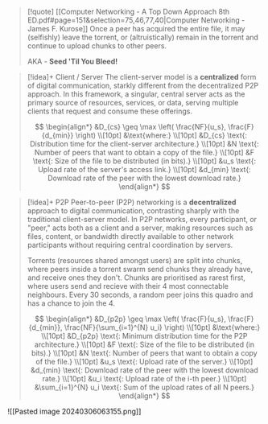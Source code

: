 >[!quote] [[Computer Networking - A Top Down Approach 8th ED.pdf#page=151&selection=75,46,77,40|Computer Networking - James F. Kurose]]
> Once a peer has acquired the entire file, it may (selfishly) leave the torrent, or (altruistically) remain in the torrent and continue to upload chunks to other peers.
> 
> AKA - **Seed 'Til You Bleed!**


> [!idea]+ Client / Server
> The client-server model is a **centralized** form of digital communication, starkly different from the decentralized P2P approach. In this framework, a singular, central server acts as the primary source of resources, services, or data, serving multiple clients that request and consume these offerings. 
>
> $$
> \begin{align*}
> &D_{cs} \geq \max \left( \frac{NF}{u_s}, \frac{F}{d_{min}} \right) \\[10pt]
> &\text{where:} \\[10pt]
> &D_{cs} \text{: Distribution time for the client-server architecture.} \\[10pt]
> &N \text{: Number of peers that want to obtain a copy of the file.} \\[10pt]
> &F \text{: Size of the file to be distributed (in bits).} \\[10pt]
> &u_s \text{: Upload rate of the server's access link.} \\[10pt]
> &d_{min} \text{: Download rate of the peer with the lowest download rate.}
> \end{align*}
> $$


> [!idea]+ P2P
> Peer-to-peer (P2P) networking is a **decentralized** approach to digital communication, contrasting sharply with the traditional client-server model. In P2P networks, every participant, or "peer," acts both as a client and a server, making resources such as files, content, or bandwidth directly available to other network participants without requiring central coordination by servers.
> 
> Torrents (resources shared amongst users) are split into chunks, where peers inside a torrent swarm send chunks they already have, and receive ones they don't. Chunks are prioritised as rarest first, where users send and recieve with their 4 most connectable neighbours. Every 30 seconds, a random peer joins this quadro and has a chance to join the 4. 
>
> $$
> \begin{align*}
> &D_{p2p} \geq \max \left( \frac{F}{u_s}, \frac{F}{d_{min}}, \frac{NF}{\sum_{i=1}^{N} u_i} \right) \\[10pt]
> &\text{where:} \\[10pt]
> &D_{p2p} \text{: Minimum distribution time for the P2P architecture.} \\[10pt]
> &F \text{: Size of the file to be distributed (in bits).} \\[10pt]
> &N \text{: Number of peers that want to obtain a copy of the file.} \\[10pt]
> &u_s \text{: Upload rate of the server.} \\[10pt]
> &d_{min} \text{: Download rate of the peer with the lowest download rate.} \\[10pt]
> &u_i \text{: Upload rate of the i-th peer.} \\[10pt]
> &\sum_{i=1}^{N} u_i \text{: Sum of the upload rates of all N peers.}
> \end{align*}
> $$

![[Pasted image 20240306063155.png]]
